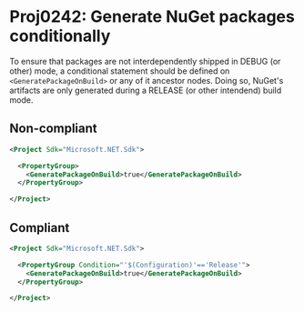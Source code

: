 # Proj0242: Generate NuGet packages conditionally
To ensure that packages are not interdependently shipped in DEBUG (or other)
mode, a conditional statement should be defined on `<GeneratePackageOnBuild>`
or any of it ancestor nodes. Doing so, NuGet's artifacts are only generated
during a RELEASE (or other intendend) build mode.

## Non-compliant
``` XML
<Project Sdk="Microsoft.NET.Sdk">

  <PropertyGroup>
    <GeneratePackageOnBuild>true</GeneratePackageOnBuild>
  </PropertyGroup>

</Project>
```

## Compliant
``` XML
<Project Sdk="Microsoft.NET.Sdk">

  <PropertyGroup Condition="'$(Configuration)'=='Release'">
    <GeneratePackageOnBuild>true</GeneratePackageOnBuild>
  </PropertyGroup>

</Project>
```
